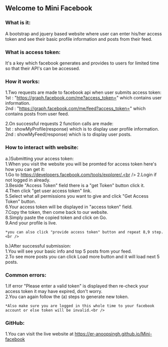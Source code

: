 ## Welcome to Mini Facebook 

### What is it:
A bootstrap and jquery based website where user can enter his/her access token and see their basic profile information and posts from their feed.

### What is access token:
It's a key which facebook generates and provides to users for limited time so that their API's can be accessed.

### How it works:
1.Two requests are made to facebook api when user submits access token:<br />
  1st : "https://graph.facebook.com/me?access_token=" which contains user information.<br />
  2nd : "https://graph.facebook.com/me/feed?access_token=" which contains posts from user feed.<br />
  
2.On successful requests 2 function calls are made:<br />
  1st :   showMyProfile(response) which is to display user profile information.<br />
  2nd : 	showMyFeed(response) which is to display user posts.<br />
  
### How to interact with website:
a.)Submitting your access token:<br />
  1.When you visit the website you will be promted for access token here's how you can get it:<br />
    1.Go to https://developers.facebook.com/tools/explorer/.<br />
    2.Login if not logged in already.<br />
    3.Beside "Access Token" field there is a "get Token" button click it.<br />
    4.Then click "get user access token" link.<br />
    5.Select what all permissions you want to give and click "Get Access Token" button.<br />
    6.Your access token will be displayed in "access token" field.<br />
    7.Copy the token, then come back to our website.<br />
    8.Simply paste the copied token and click on Go.<br />
    9.And your profile is live.<br />
    
    *you can also click "provide access token" button and repeat 8,9 step.<br />
    
b.)After successful submission:<br />
  1.You will see your basic info and top 5 posts from your feed.<br />
  2.To see more posts you can click Load more button and it will load next 5 posts.<br />
  
### Common errors:
1.If error "Please enter a valid token" is displayed then re-check your access token it may have expired, don't worry.<br />
2.You can again follow the (a) steps to generate new token.<br />

    *Also make sure you are logged in this whole time to your facebook account or else token will be invalid.<br />
    
### GitHub:
1.You can visit the live website at https://er-anoopsingh.github.io/Mini-facebook<br />

  

